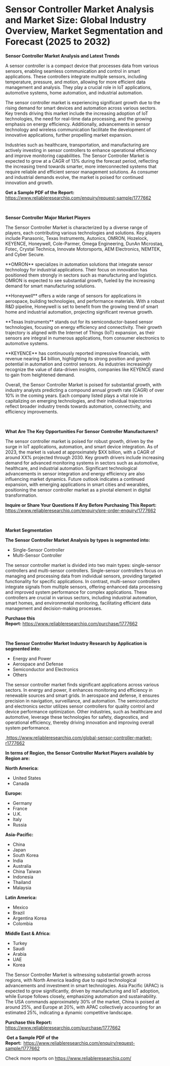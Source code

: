 <p><h1>Sensor Controller Market Analysis and Market Size: Global Industry Overview, Market Segmentation and Forecast (2025 to 2032)</h1></p><p><strong>Sensor Controller Market Analysis and Latest Trends</strong></p>
<p><p>A sensor controller is a compact device that processes data from various sensors, enabling seamless communication and control in smart applications. These controllers integrate multiple sensors, including temperature, pressure, and motion, allowing for more efficient data management and analysis. They play a crucial role in IoT applications, automotive systems, home automation, and industrial automation.</p><p>The sensor controller market is experiencing significant growth due to the rising demand for smart devices and automation across various sectors. Key trends driving this market include the increasing adoption of IoT technologies, the need for real-time data processing, and the growing emphasis on energy efficiency. Additionally, advancements in sensor technology and wireless communication facilitate the development of innovative applications, further propelling market expansion.</p><p>Industries such as healthcare, transportation, and manufacturing are actively investing in sensor controllers to enhance operational efficiency and improve monitoring capabilities. The Sensor Controller Market is expected to grow at a CAGR of 13% during the forecast period, reflecting the increasing trend towards smarter, more interconnected systems that require reliable and efficient sensor management solutions. As consumer and industrial demands evolve, the market is poised for continued innovation and growth.</p></p>
<p><strong>Get a Sample PDF of the Report:&nbsp;</strong> <a href="https://www.reliableresearchiq.com/enquiry/request-sample/1777662?utm_campaign=104&utm_medium=2&utm_source=Github&utm_content=ia&utm_term=09042025&utm_id=sensor-controller">https://www.reliableresearchiq.com/enquiry/request-sample/1777662</a></p>
<p>&nbsp;</p>
<p><strong>Sensor Controller Major Market Players</strong></p>
<p><p>The Sensor Controller Market is characterized by a diverse range of players, each contributing various technologies and solutions. Key players include Panasonic, Texas Instruments, Autonics, OMRON, Hozelock, KEYENCE, Honeywell, Cole-Parmer, Omega Engineering, DunAn Microstaq, Fotec, Crystal Technica, Innovate Motorsports, AEM Electronics, NEMTEK, and Cyber Secure.</p><p>**OMRON** specializes in automation solutions that integrate sensor technology for industrial applications. Their focus on innovation has positioned them strongly in sectors such as manufacturing and logistics. OMRON is expected to see substantial growth, fueled by the increasing demand for smart manufacturing solutions.</p><p>**Honeywell** offers a wide range of sensors for applications in aerospace, building technologies, and performance materials. With a robust R&D pipeline, Honeywell is set to benefit from the growing trend of smart home and industrial automation, projecting significant revenue growth.</p><p>**Texas Instruments** stands out for its semiconductor-based sensor technologies, focusing on energy efficiency and connectivity. Their growth trajectory is aligned with the Internet of Things (IoT) expansion, as their sensors are integral in numerous applications, from consumer electronics to automotive systems.</p><p>**KEYENCE** has continuously reported impressive financials, with revenue nearing $4 billion, highlighting its strong position and growth potential in automation and control sensors. As industries increasingly recognize the value of data-driven insights, companies like KEYENCE stand to gain from heightened demand.</p><p>Overall, the Sensor Controller Market is poised for substantial growth, with industry analysts predicting a compound annual growth rate (CAGR) of over 10% in the coming years. Each company listed plays a vital role in capitalizing on emerging technologies, and their individual trajectories reflect broader industry trends towards automation, connectivity, and efficiency improvements.</p></p>
<p>&nbsp;</p>
<p><strong>What Are The Key Opportunities For Sensor Controller Manufacturers?</strong></p>
<p><p>The sensor controller market is poised for robust growth, driven by the surge in IoT applications, automation, and smart device integration. As of 2023, the market is valued at approximately $XX billion, with a CAGR of around XX% projected through 2030. Key growth drivers include increasing demand for advanced monitoring systems in sectors such as automotive, healthcare, and industrial automation. Significant technological advancements in sensor integration and energy efficiency are also influencing market dynamics. Future outlook indicates a continued expansion, with emerging applications in smart cities and wearables, positioning the sensor controller market as a pivotal element in digital transformation.</p></p>
<p><strong>Inquire or Share Your Questions If Any Before Purchasing This Report:</strong> <a href="https://www.reliableresearchiq.com/enquiry/pre-order-enquiry/1777662?utm_campaign=104&utm_medium=2&utm_source=Github&utm_content=ia&utm_term=09042025&utm_id=sensor-controller">https://www.reliableresearchiq.com/enquiry/pre-order-enquiry/1777662</a></p>
<p>&nbsp;</p>
<p><strong>Market Segmentation</strong></p>
<p><strong>The Sensor Controller Market Analysis by types is segmented into:</strong></p>
<p><ul><li>Single-Sensor Controller</li><li>Multi-Sensor Controller</li></ul></p>
<p><p>The sensor controller market is divided into two main types: single-sensor controllers and multi-sensor controllers. Single-sensor controllers focus on managing and processing data from individual sensors, providing targeted functionality for specific applications. In contrast, multi-sensor controllers integrate signals from multiple sensors, offering enhanced data processing and improved system performance for complex applications. These controllers are crucial in various sectors, including industrial automation, smart homes, and environmental monitoring, facilitating efficient data management and decision-making processes.</p></p>
<p><strong>Purchase this Report:&nbsp;</strong><a href="https://www.reliableresearchiq.com/purchase/1777662?utm_campaign=104&utm_medium=2&utm_source=Github&utm_content=ia&utm_term=09042025&utm_id=sensor-controller">https://www.reliableresearchiq.com/purchase/1777662</a></p>
<p>&nbsp;</p>
<p><strong>The Sensor Controller Market Industry Research by Application is segmented into:</strong></p>
<p><ul><li>Energy and Power</li><li>Aerospace and Defense</li><li>Semiconductor and Electronics</li><li>Others</li></ul></p>
<p><p>The sensor controller market finds significant applications across various sectors. In energy and power, it enhances monitoring and efficiency in renewable sources and smart grids. In aerospace and defense, it ensures precision in navigation, surveillance, and automation. The semiconductor and electronics sector utilizes sensor controllers for quality control and device performance optimization. Other industries, such as healthcare and automotive, leverage these technologies for safety, diagnostics, and operational efficiency, thereby driving innovation and improving overall system performance.</p></p>
<p><a href="https://www.reliableresearchiq.com/global-sensor-controller-market-r1777662?utm_campaign=104&utm_medium=2&utm_source=Github&utm_content=ia&utm_term=09042025&utm_id=sensor-controller">&nbsp;https://www.reliableresearchiq.com/global-sensor-controller-market-r1777662</a></p>
<p><strong>In terms of Region, the Sensor Controller Market Players available by Region are:</strong></p>
<p>
    <p> <strong> North America: </strong>
        <ul>
            <li>United States</li>
            <li>Canada</li>
        </ul>
        </p> 
    <p> <strong> Europe: </strong>
        <ul>
            <li>Germany</li>
            <li>France</li>
            <li>U.K.</li>
            <li>Italy</li>
            <li>Russia</li>
        </ul>
        </p> 
    <p> <strong> Asia-Pacific: </strong>
        <ul>
            <li>China</li>
            <li>Japan</li>
            <li>South Korea</li>
            <li>India</li>
            <li>Australia</li>
            <li>China Taiwan</li>
            <li>Indonesia</li>
            <li>Thailand</li>
            <li>Malaysia</li>
        </ul>
        </p> 
    <p> <strong> Latin America: </strong>
        <ul>
            <li>Mexico</li>
            <li>Brazil</li>
            <li>Argentina Korea</li>
            <li>Colombia</li>
        </ul>
        </p> 
    <p> <strong> Middle East & Africa: </strong>
        <ul>
            <li>Turkey</li>
            <li>Saudi</li>
            <li>Arabia</li>
            <li>UAE</li>
            <li>Korea</li>
        </ul>
    </p>
    </p>
<p><p>The Sensor Controller Market is witnessing substantial growth across regions, with North America leading due to rapid technological advancements and investment in smart technologies. Asia Pacific (APAC) is expected to grow significantly, driven by manufacturing and IoT adoption, while Europe follows closely, emphasizing automation and sustainability. The USA commands approximately 30% of the market, China is poised at around 25%, and Europe at 20%, with APAC collectively accounting for an estimated 25%, indicating a dynamic competitive landscape.</p></p>
<p><strong>Purchase this Report: </strong><a href="https://www.reliableresearchiq.com/purchase/1777662?utm_campaign=104&utm_medium=2&utm_source=Github&utm_content=ia&utm_term=09042025&utm_id=sensor-controller">https://www.reliableresearchiq.com/purchase/1777662</a></p>
<p>&nbsp;<strong>Get a Sample PDF of the Report:&nbsp;&nbsp;</strong><a href="https://www.reliableresearchiq.com/enquiry/request-sample/1777662?utm_campaign=104&utm_medium=2&utm_source=Github&utm_content=ia&utm_term=09042025&utm_id=sensor-controller">https://www.reliableresearchiq.com/enquiry/request-sample/1777662</a></p>
<p><strong></strong></p>
<p>Check more reports on <a href="https://www.reliableresearchiq.com/?utm_campaign=104&utm_medium=2&utm_source=Github&utm_content=ia&utm_term=09042025&utm_id=sensor-controller">https://www.reliableresearchiq.com/</a></p>